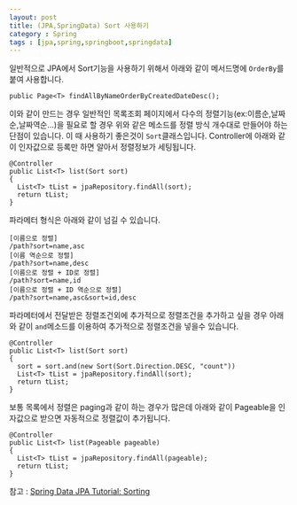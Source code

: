 ```yaml
---
layout: post
title: (JPA,SpringData) Sort 사용하기
category : Spring
tags : [jpa,spring,springboot,springdata]
---
```

일반적으로 JPA에서 Sort기능을 사용하기 위해서 아래와 같이 메서드명에 `OrderBy`를 붙여 사용합니다.

    public Page<T> findAllByNameOrderByCreatedDateDesc();

이와 같이 만드는 경우 일반적인 목록조회 페이지에서 다수의 정렬기능(ex:이름순,날짜순,날짜역순...)을 필요로 할 경우 위와 같은 메소드를 정렬 방식 개수대로 만들어야 하는 단점이 있습니다.
이 때 사용하기 좋은것이 `Sort`클래스입니다.
Controller에 아래와 같이 인자값으로 등록만 하면 알아서 정렬정보가 세팅됩니다.

    @Controller
    public List<T> list(Sort sort)
    {
      List<T> tList = jpaRepository.findAll(sort);
      return tList;
    }

파라메터 형식은 아래와 같이 넘길 수 있습니다.

    [이름으로 정렬]
    /path?sort=name,asc
    [이름 역순으로 정렬]
    /path?sort=name,desc
    [이름으로 정렬 + ID로 정렬]
    /path?sort=name,id
    [이름으로 정렬 + ID 역순으로 정렬]
    /path?sort=name,asc&sort=id,desc

파라메터에서 전달받은 정렬조건외에 추가적으로 정렬조건을 추가하고 싶을 경우 아래와 같이 `and`메소드를 이용하여 추가적으로 정렬조건을 넣을수 있습니다.

    @Controller
    public List<T> list(Sort sort)
    {
      sort = sort.and(new Sort(Sort.Direction.DESC, "count"))
      List<T> tList = jpaRepository.findAll(sort);
      return tList;
    }

보통 목록에서 정렬은 paging과 같이 하는 경우가 많은데 아래와 같이 Pageable을 인자값으로 받으면 자동적으로 정렬값이 추가됩니다.

    @Controller
    public List<T> list(Pageable pageable)
    {
      List<T> tList = jpaRepository.findAll(pageable);
      return tList;
    }


참고 : [Spring Data JPA Tutorial: Sorting](https://www.petrikainulainen.net/programming/spring-framework/spring-data-jpa-tutorial-part-six-sorting/)
